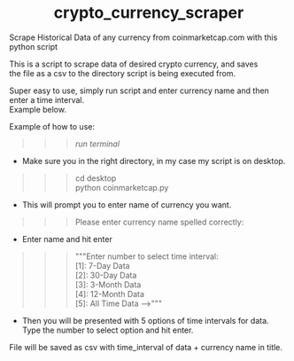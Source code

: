  <h1 align="center">crypto_currency_scraper</h1>
                            
                            
Scrape Historical Data of any currency from coinmarketcap.com with this python script<br>

This is a script to scrape data of desired crypto currency, and saves <br>
the file as a csv to the directory script is being executed from.<br>

Super easy to use, simply run script and enter currency name and then enter a time interval.<br>
Example below. <br> 





Example of how to use: <br>
>>> *run terminal*<br>

- Make sure you in the right directory, in my case my script is on desktop. 

>>> cd desktop<br>
>>> python coinmarketcap.py<br>

- This will prompt you to enter name of currency you want.<br>

>>>Please enter currency name spelled correctly: <br>

- Enter name and hit enter

>>>"""Enter number to select time interval:<br>
                                              [1]: 7-Day Data<br>
                                              [2]: 30-Day Data<br>
                                              [3]: 3-Month Data<br>
                                              [4]: 12-Month Data<br>
                                              [5]: All Time Data -->"""<br>

- Then you will be presented with 5 options of time intervals for data. Type the number to select option and hit enter.


File will be saved as csv with time_interval of data + currency name in title.


